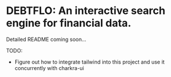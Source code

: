 # DEBTFLO: An interactive search engine for financial data.

Detailed README coming soon...

TODO:

-   Figure out how to integrate tailwind into this project and use it concurrently with charkra-ui
